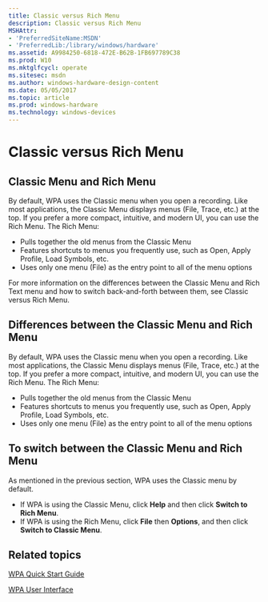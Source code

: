 ```yaml
---
title: Classic versus Rich Menu
description: Classic versus Rich Menu
MSHAttr:
- 'PreferredSiteName:MSDN'
- 'PreferredLib:/library/windows/hardware'
ms.assetid: A9984250-6818-472E-B62B-1FB697789C38
ms.prod: W10
ms.mktglfcycl: operate
ms.sitesec: msdn
ms.author: windows-hardware-design-content
ms.date: 05/05/2017
ms.topic: article
ms.prod: windows-hardware
ms.technology: windows-devices
---
```


# Classic versus Rich Menu


## Classic Menu and Rich Menu


By default, WPA uses the Classic menu when you open a recording. Like most applications, the Classic Menu displays menus (File, Trace, etc.) at the top. If you prefer a more compact, intuitive, and modern UI, you can use the Rich Menu. The Rich Menu:

-   Pulls together the old menus from the Classic Menu
-   Features shortcuts to menus you frequently use, such as Open, Apply Profile, Load Symbols, etc.
-   Uses only one menu (File) as the entry point to all of the menu options

For more information on the differences between the Classic Menu and Rich Text menu and how to switch back-and-forth between them, see Classic versus Rich Menu.

## Differences between the Classic Menu and Rich Menu


By default, WPA uses the Classic menu when you open a recording. Like most applications, the Classic Menu displays menus (File, Trace, etc.) at the top. If you prefer a more compact, intuitive, and modern UI, you can use the Rich Menu. The Rich Menu:

-   Pulls together the old menus from the Classic Menu
-   Features shortcuts to menus you frequently use, such as Open, Apply Profile, Load Symbols, etc.
-   Uses only one menu (File) as the entry point to all of the menu options

## To switch between the Classic Menu and Rich Menu


As mentioned in the previous section, WPA uses the Classic menu by default.

-   If WPA is using the Classic Menu, click **Help** and then click **Switch to Rich Menu**.
-   If WPA is using the Rich Menu, click **File** then **Options**, and then click **Switch to Classic Menu**.

## Related topics


[WPA Quick Start Guide](wpa-quick-start-guide.md)

[WPA User Interface](wpa-user-interface.md)

 

 







